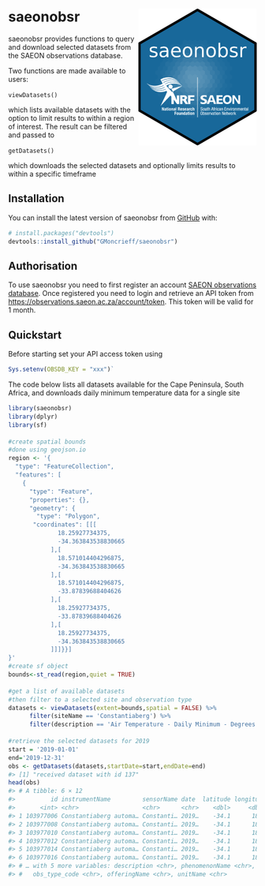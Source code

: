 
<!-- README.md is generated from README.Rmd. Please edit that file -->

# saeonobsr <img src="saeon_hex.png" align="right" alt="" width="240" />

<!-- badges: start -->

<!-- badges: end -->

saeonobsr provides functions to query and download selected datasets
from the SAEON observations database.

Two functions are made available to users:

`viewDatasets()`

which lists available datasets with the option to limit results to
within a region of interest. The result can be filtered and passed to

`getDatasets()`

which downloads the selected datasets and optionally limits results to
within a specific timeframe

## Installation

You can install the latest version of saeonobsr from
[GitHub](https://github.com/GMoncrieff/saeonobsr) with:

``` r
# install.packages("devtools")
devtools::install_github("GMoncrieff/saeonobsr")
```

## Authorisation

To use saeonobsr you need to first register an account [SAEON
observations database](http://observations.saeon.ac.za/). Once
registered you need to login and retrieve an API token from
<https://observations.saeon.ac.za/account/token>. This token will be
valid for 1 month.

## Quickstart

Before starting set your API access token using

``` r
Sys.setenv(OBSDB_KEY = "xxx")`
```

The code below lists all datasets available for the Cape Peninsula,
South Africa, and downloads daily minimum temperature data for a single
site

``` r
library(saeonobsr)
library(dplyr)
library(sf)

#create spatial bounds
#done using geojson.io
region <- '{
  "type": "FeatureCollection",
  "features": [
    {
      "type": "Feature",
      "properties": {},
      "geometry": {
        "type": "Polygon",
       "coordinates": [[[
              18.25927734375,
              -34.363843538830665
            ],[
              18.571014404296875,
              -34.363843538830665
            ],[
              18.571014404296875,
              -33.87839688404626
            ],[
              18.25927734375,
              -33.87839688404626
            ],[
              18.25927734375,
              -34.363843538830665
            ]]]}}]
}'
#create sf object
bounds<-st_read(region,quiet = TRUE)

#get a list of available datasets
#then filter to a selected site and observation type
datasets <- viewDatasets(extent=bounds,spatial = FALSE) %>%
      filter(siteName == 'Constantiaberg') %>%
      filter(description == 'Air Temperature - Daily Minimum - Degrees Celsius')

#retrieve the selected datasets for 2019
start = '2019-01-01'
end='2019-12-31'
obs <- getDatasets(datasets,startDate=start,endDate=end)
#> [1] "received dataset with id 137"
head(obs)
#> # A tibble: 6 × 12
#>          id instrumentName         sensorName date  latitude longitude dataValue
#>       <int> <chr>                  <chr>      <chr>    <dbl>     <dbl>     <dbl>
#> 1 103977006 Constantiaberg automa… Constanti… 2019…    -34.1      18.4     11.1 
#> 2 103977008 Constantiaberg automa… Constanti… 2019…    -34.1      18.4      8.93
#> 3 103977010 Constantiaberg automa… Constanti… 2019…    -34.1      18.4      8.77
#> 4 103977012 Constantiaberg automa… Constanti… 2019…    -34.1      18.4     10.5 
#> 5 103977014 Constantiaberg automa… Constanti… 2019…    -34.1      18.4     11.6 
#> 6 103977016 Constantiaberg automa… Constanti… 2019…    -34.1      18.4     10.1 
#> # … with 5 more variables: description <chr>, phenomenonName <chr>,
#> #   obs_type_code <chr>, offeringName <chr>, unitName <chr>
```
